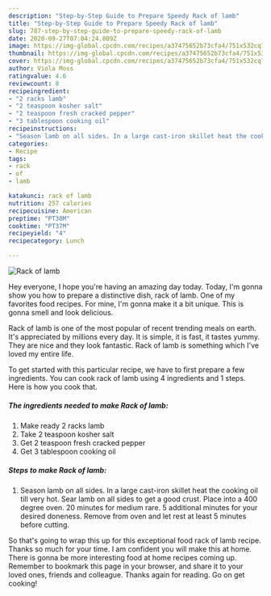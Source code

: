 ```yaml
---
description: "Step-by-Step Guide to Prepare Speedy Rack of lamb"
title: "Step-by-Step Guide to Prepare Speedy Rack of lamb"
slug: 787-step-by-step-guide-to-prepare-speedy-rack-of-lamb
date: 2020-09-27T07:04:24.809Z
image: https://img-global.cpcdn.com/recipes/a37475652b73cfa4/751x532cq70/rack-of-lamb-recipe-main-photo.jpg
thumbnail: https://img-global.cpcdn.com/recipes/a37475652b73cfa4/751x532cq70/rack-of-lamb-recipe-main-photo.jpg
cover: https://img-global.cpcdn.com/recipes/a37475652b73cfa4/751x532cq70/rack-of-lamb-recipe-main-photo.jpg
author: Viola Moss
ratingvalue: 4.6
reviewcount: 8
recipeingredient:
- "2 racks lamb"
- "2 teaspoon kosher salt"
- "2 teaspoon fresh cracked pepper"
- "3 tablespoon cooking oil"
recipeinstructions:
- "Season lamb on all sides. In a large cast-iron skillet heat the cooking oil till very hot. Sear lamb on all sides to get a good crust. Place into a 400 degree oven. 20 minutes for medium rare. 5 additional minutes for your desired doneness. Remove from oven and let rest at least 5 minutes before cutting."
categories:
- Recipe
tags:
- rack
- of
- lamb

katakunci: rack of lamb 
nutrition: 257 calories
recipecuisine: American
preptime: "PT30M"
cooktime: "PT37M"
recipeyield: "4"
recipecategory: Lunch

---
```



![Rack of lamb](https://img-global.cpcdn.com/recipes/a37475652b73cfa4/751x532cq70/rack-of-lamb-recipe-main-photo.jpg)

Hey everyone, I hope you're having an amazing day today. Today, I'm gonna show you how to prepare a distinctive dish, rack of lamb. One of my favorites food recipes. For mine, I'm gonna make it a bit unique. This is gonna smell and look delicious.



Rack of lamb is one of the most popular of recent trending meals on earth. It's appreciated by millions every day. It is simple, it is fast, it tastes yummy. They are nice and they look fantastic. Rack of lamb is something which I've loved my entire life.


To get started with this particular recipe, we have to first prepare a few ingredients. You can cook rack of lamb using 4 ingredients and 1 steps. Here is how you cook that.

<!--inarticleads1-->

##### The ingredients needed to make Rack of lamb:

1. Make ready 2 racks lamb
1. Take 2 teaspoon kosher salt
1. Get 2 teaspoon fresh cracked pepper
1. Get 3 tablespoon cooking oil




<!--inarticleads2-->

##### Steps to make Rack of lamb:

1. Season lamb on all sides. In a large cast-iron skillet heat the cooking oil till very hot. Sear lamb on all sides to get a good crust. Place into a 400 degree oven. 20 minutes for medium rare. 5 additional minutes for your desired doneness. Remove from oven and let rest at least 5 minutes before cutting.




So that's going to wrap this up for this exceptional food rack of lamb recipe. Thanks so much for your time. I am confident you will make this at home. There is gonna be more interesting food at home recipes coming up. Remember to bookmark this page in your browser, and share it to your loved ones, friends and colleague. Thanks again for reading. Go on get cooking!

